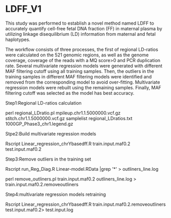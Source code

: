 # LDFF_V1
This study was performed to establish a novel method named LDFF to accurately quantify cell-free fetal DNA fraction (FF) in maternal plasma by utilizing linkage disequilibrium (LD) information from maternal and fetal haplotypes. 


The workflow consists of three processes, the first of regional LD-ratios were calculated on the 521 genomic regions, as well as the genome coverage, coverage of the reads with a MQ score>0 and PCR duplication rate. Several multivariate regression models were generated with different MAF filtering cutoff using all training samples. Then, the outliers in the training samples in different MAF filtering models were identified and removed from the corresponding model to avoid over-fitting. Multivariate regression models were rebuilt using the remaining samples. Finally, MAF filtering cutoff was selected as the model has best accuracy.

Step1:Regional LD-ratios calculation

perl regional_LDratio.pl mpileup.chr1.1.5000000.vcf.gz stitch.chr1.1.5000000.vcf.gz samplelist regional_LDratios.txt 1000GP_Phase3_chr1.legend.gz



Stpe2:Build multivariate regression models

Rscript Linear_regression_chrYbasedff.R train.input.maf0.2 test.input.maf0.2

Step3:Remove outliers in the training set

Rscript run_Reg_Diag.R Linear-model.RData |grep '\*' > outliners_line.log

perl remove_outliners.pl train.input.maf0.2 outliners_line.log > train.input.maf0.2.removeoutliners

Step4:multivariate regression models retraining

Rscript Linear_regression_chrYbasedff.R train.input.maf0.2.removeoutliners test.input.maf0.2> test.input.log

